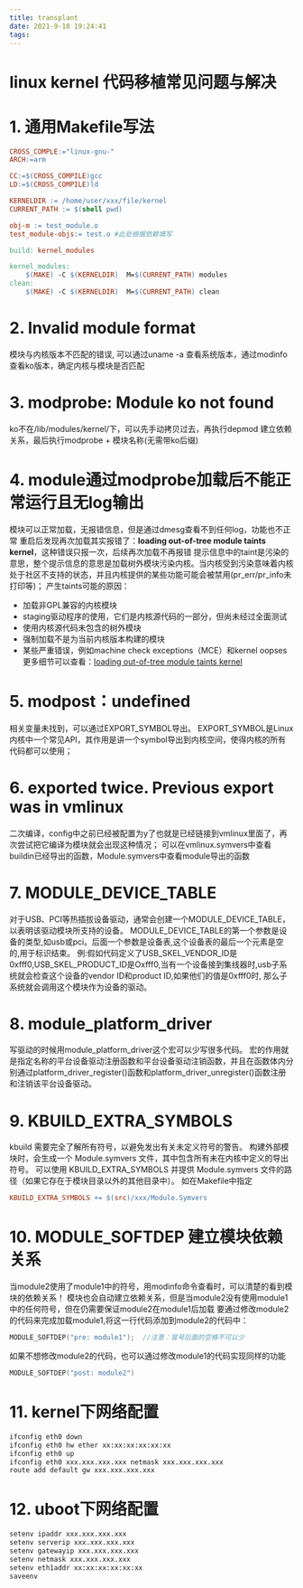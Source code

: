 ```yaml
---
title: transplant
date: 2021-9-18 19:24:41
tags:
---
```

# linux kernel 代码移植常见问题与解决

# 1. 通用Makefile写法
```Makefile
CROSS_COMPLE:="linux-gnu-"
ARCH:=arm

CC:=$(CROSS_COMPILE)gcc
LD:=$(CROSS_COMPILE)ld

KERNELDIR := /home/user/xxx/file/kernel
CURRENT_PATH := $(shell pwd)

obj-m := test_module.o
test_module-objs:= test.o #此处根据依赖填写

build: kernel_modules

kernel_modules:
    $(MAKE) -C $(KERNELDIR)  M=$(CURRENT_PATH) modules
clean:
    $(MAKE) -C $(KERNELDIR)  M=$(CURRENT_PATH) clean
```

# 2. Invalid module format
模块与内核版本不匹配的错误, 可以通过uname -a 查看系统版本，通过modinfo查看ko版本，确定内核与模块是否匹配

# 3. modprobe: Module ko not found
ko不在/lib/modules/kernel/下，可以先手动拷贝过去，再执行depmod 建立依赖关系，最后执行modprobe + 模块名称(无需带ko后缀)

# 4. module通过modprobe加载后不能正常运行且无log输出
模块可以正常加载，无报错信息，但是通过dmesg查看不到任何log，功能也不正常
重启后发现再次加载其实报错了：**loading out-of-tree module taints kernel**，这种错误只报一次，后续再次加载不再报错
提示信息中的taint是污染的意思，整个提示信息的意思是加载树外模块污染内核。当内核受到污染意味着内核处于社区不支持的状态，并且内核提供的某些功能可能会被禁用(pr_err/pr_info未打印等)；
产生taints可能的原因：
* 加载非GPL兼容的内核模块
* staging驱动程序的使用，它们是内核源代码的一部分，但尚未经过全面测试
* 使用内核源代码未包含的树外模块
* 强制加载不是为当前内核版本构建的模块
* 某些严重错误，例如machine check exceptions（MCE）和kernel oopses
更多细节可以查看：[loading out-of-tree module taints kernel](https://www.cnblogs.com/sky-heaven/p/13280047.html)

# 5. modpost：undefined
相关变量未找到，可以通过EXPORT_SYMBOL导出。
EXPORT_SYMBOL是Linux内核中一个常见API，其作用是讲一个symbol导出到内核空间，使得内核的所有代码都可以使用；

# 6. exported twice. Previous export was in vmlinux
二次编译，config中之前已经被配置为y了也就是已经链接到vmlinux里面了，再次尝试把它编译为模块就会出现这种情况；
可以在vmlinux.symvers中查看buildin已经导出的函数，Module.symvers中查看module导出的函数

# 7. MODULE_DEVICE_TABLE
对于USB、PCI等热插拔设备驱动，通常会创建一个MODULE_DEVICE_TABLE，以表明该驱动模块所支持的设备。
MODULE_DEVICE_TABLE的第一个参数是设备的类型,如usb或pci。后面一个参数是设备表,这个设备表的最后一个元素是空的,用于标识结束。
例:假如代码定义了USB_SKEL_VENDOR_ID是0xfff0,USB_SKEL_PRODUCT_ID是Oxfff0,当有一个设备接到集线器时,usb子系统就会检查这个设备的vendor ID和product ID,如果他们的值是0xfff0时,
那么子系统就会调用这个模块作为设备的驱动。

# 8. module_platform_driver
写驱动的时候用module_platform_driver这个宏可以少写很多代码。
宏的作用就是指定名称的平台设备驱动注册函数和平台设备驱动注销函数，并且在函数体内分别通过platform_driver_register()函数和platform_driver_unregister()函数注册和注销该平台设备驱动。

# 9. KBUILD_EXTRA_SYMBOLS
kbuild 需要完全了解所有符号，以避免发出有关未定义符号的警告。
构建外部模块时，会生成一个 Module.symvers 文件，其中包含所有未在内核中定义的导出符号。
可以使用 KBUILD_EXTRA_SYMBOLS 并提供 Module.symvers 文件的路径（如果它存在于模块目录以外的其他目录中）。
如在Makefile中指定
```Makefile
KBUILD_EXTRA_SYMBOLS += $(src)/xxx/Module.Symvers
```
# 10. MODULE_SOFTDEP 建立模块依赖关系
当module2使用了module1中的符号，用modinfo命令查看时，可以清楚的看到模块的依赖关系！
模块也会自动建立依赖关系，但是当module2没有使用module1中的任何符号，但在仍需要保证module2在module1后加载
要通过修改module2的代码来完成加载module1,将这一行代码添加到module2的代码中：
```C
MODULE_SOFTDEP("pre: module1");  //注意：冒号后面的空格不可以少
```
如果不想修改module2的代码，也可以通过修改module1的代码实现同样的功能
```C
MODULE_SOFTDEP("post: module2")
```
# 11. kernel下网络配置
```bash
ifconfig eth0 down
ifconfig eth0 hw ether xx:xx:xx:xx:xx:xx
ifconfig eth0 up
ifconfig eth0 xxx.xxx.xxx.xxx netmask xxx.xxx.xxx.xxx
route add default gw xxx.xxx.xxx.xxx
```

# 12. uboot下网络配置
```bash
setenv ipaddr xxx.xxx.xxx.xxx
setenv serverip xxx.xxx.xxx.xxx
setenv gatewayip xxx.xxx.xxx.xxx
setenv netmask xxx.xxx.xxx.xxx
setenv eth1addr xx:xx:xx:xx:xx:xx
saveenv
```
